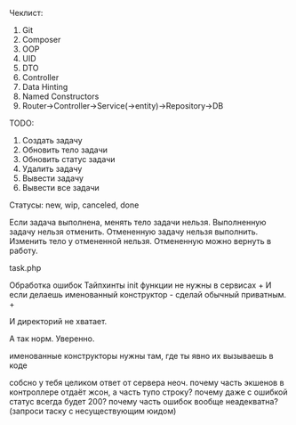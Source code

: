 Чеклист: 
1. Git
2. Composer
3. OOP
4. UID
5. DTO 
6. Controller 
7. Data Hinting
8. Named Constructors
9. Router->Controller->Service(->entity)->Repository->DB

TODO:

1. Создать задачу
2. Обновить тело задачи
3. Обновить статус задачи
4. Удалить задачу
5. Вывести задачу
6. Вывести все задачи

Статусы: new, wip, canceled, done 

Если задача выполнена, менять тело задачи нельзя.
Выполненную задачу нельзя отменить. 
Отмененную задачу нельзя выполнить. 
Изменить тело у отмененной нельзя. 
Отмененную можно вернуть в работу. 

task.php

Обработка ошибок
Тайпхинты
init функции не нужны в сервисах + 
И если делаешь именованный конструктор - сделай обычный приватным. +

И директорий не хватает.

А так норм. Уверенно.	

именованные конструкторы нужны там, где ты явно их вызываешь в коде

собсно у тебя целиком ответ от сервера неоч.
почему часть экшенов в контроллере отдаёт жсон, а часть тупо строку?
почему даже с ошибкой статус всегда будет 200?
почему часть ошибок вообще неадекватна? (запроси таску с несуществующим юидом)
